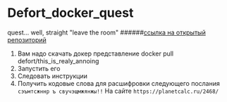 # Defort_docker_quest
quest... well, straight "leave the room"
######<a href="">ссылка на открытый репозиторий </a>

1) Вам надо скачать докер представление
docker pull defort/this_is_realy_annoing
2) Запустить его
3) Следовать инструкции
4) Получить кодовые слова для расшифровки следующего послания
`сэъмтсжннр ъ свучэщмжянжы!!`
На сайте `https://planetcalc.ru/2468/`
